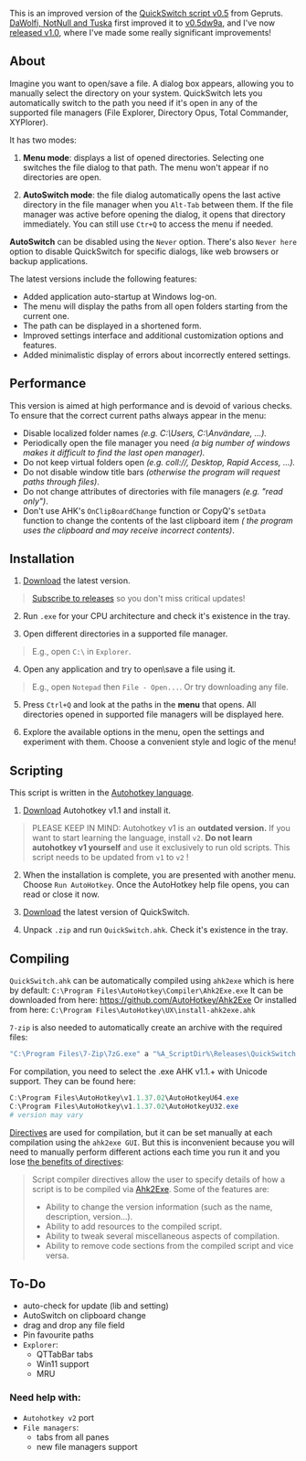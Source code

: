 This is an improved version of the [QuickSwitch script v0.5](https://github.com/gepruts/QuickSwitch) from Gepruts. [DaWolfi, NotNull and Tuska](https://www.voidtools.com/forum/viewtopic.php?t=9881) first improved it to [v0.5dw9a](https://www.voidtools.com/forum/download/file.php?id=2235), and I've now [released v1.0](https://github.com/JoyHak/QuickSwitch/releases), where I've made some really significant improvements!

## About

Imagine you want to open/save a file. A dialog box appears, allowing you to manually select the directory on your system. QuickSwitch lets you automatically switch to the path you need if it's open in any of the supported file managers (File Explorer, Directory Opus, Total Commander, XYPlorer). 

It has two modes:

1. **Menu mode**: displays a list of opened directories. Selecting one switches the file dialog to that path. The menu won't appear if no directories are open.

2. **AutoSwitch mode**: the file dialog automatically opens the last active directory in the file manager when you `Alt-Tab` between them. If the file manager was active before opening the dialog, it opens that directory immediately. You can still use `Ctr+Q` to access the menu if needed.

**AutoSwitch** can be disabled using the `Never` option. There's also `Never here` option to disable QuickSwitch for specific dialogs, like web browsers or backup applications.

The latest versions include the following features:
- Added application auto-startup at Windows log-on.
- The menu will display the paths from all open folders starting from the current one. 
- The path can be displayed in a shortened form.
- Improved settings interface and additional customization options and features.
- Added minimalistic display of errors about incorrectly entered settings.

## Performance

This version is aimed at high performance and is devoid of various checks. To ensure that the correct current paths always appear in the menu:
- Disable localized folder names *(e.g. C:\Users, C:\Användare, ...).*                       
- Periodically open the file manager you need *(a big number of windows makes it difficult to find the last open manager).*
- Do not keep virtual folders open *(e.g. coll://, Desktop, Rapid Access, ...).*
- Do not disable window title bars *(otherwise the program will request paths through files)*.
- Do not change attributes of directories with file managers *(e.g. "read only")*.
- Don't use AHK's `OnClipBoardChange` function or CopyQ's `setData` function to change the contents of the last clipboard item *( the program uses the clipboard and may receive incorrect contents)*.

## Installation

1. [Download](https://github.com/JoyHak/QuickSwitch/releases) the latest version.

> [Subscribe to releases](https://docs.github.com/en/account-and-profile/managing-subscriptions-and-notifications-on-github/setting-up-notifications/about-notifications#notifications-and-subscriptions) so you don't miss critical updates!

2. Run `.exe` for your CPU architecture and check it's existence in the tray.

3. Open different directories in a supported file manager.

> E.g., open `C:\` in `Explorer`.

4. Open any application and try to open\save a file using it.

> E.g., open `Notepad` then `File - Open...`. Or try downloading any file.

5. Press `Ctrl+Q` and look at the paths in the **menu** that opens. All directories opened in supported file managers will be displayed here.

6. Explore the available options in the menu, open the settings and experiment with them. Choose a convenient style and logic of the menu!

##  Scripting

This script is written in the [Autohotkey language](https://en.m.wikipedia.org/wiki/AutoHotkey).

1. [Download](https://www.autohotkey.com/download/) Autohotkey v1.1 and install it. 

> PLEASE KEEP IN MIND: Autohotkey v1 is an **outdated version.** If you want to start learning the language, install `v2`. **Do not learn autohotkey v1 yourself** and use it exclusively to run old scripts. This script needs to be updated from `v1` to `v2` !

2. When the installation is complete, you are presented with another menu. Choose `Run AutoHotkey`.
Once the AutoHotkey help file opens, you can read or close it now. 

3. [Download](https://github.com/JoyHak/QuickSwitch/releases) the latest version of QuickSwitch.
5.  Unpack `.zip` and run `QuickSwitch.ahk`. Check it's existence in the tray.

## Compiling	

`QuickSwitch.ahk` can be automatically compiled using `ahk2exe` which is here by default: `C:\Program Files\AutoHotkey\Compiler\Ahk2Exe.exe` 
It can be downloaded from here: https://github.com/AutoHotkey/Ahk2Exe
Or installed from here: `C:\Program Files\AutoHotkey\UX\install-ahk2exe.ahk`

`7-zip` is also needed to automatically create an archive with the required files: 

```powershell
"C:\Program Files\7-Zip\7zG.exe" a "%A_ScriptDir%\Releases\QuickSwitch 1.0".zip -tzip -sae -- "%A_ScriptDir%\QuickSwitch.ahk" "%A_ScriptDir%\Libs" "%A_ScriptDir%\QuickSwitch.ico"
```

For compilation, you need to select the .exe AHK v1.1.+ with Unicode support. They can be found here:
```powershell
C:\Program Files\AutoHotkey\v1.1.37.02\AutoHotkeyU64.exe
C:\Program Files\AutoHotkey\v1.1.37.02\AutoHotkeyU32.exe
# version may vary
```

[Directives](https://www.autohotkey.com/docs/v1/misc/Ahk2ExeDirectives.htm#Bin) are used for compilation, but it can be set manually at each compilation using the `ahk2exe GUI`. But this is inconvenient because you will need to manually perform different actions each time you run it and you lose [the benefits of directives](https://www.autohotkey.com/docs/v1/misc/Ahk2ExeDirectives.htm#SetProp):

> Script compiler directives allow the user to specify details of how a script is to be compiled via [Ahk2Exe](https://www.autohotkey.com/docs/v1/Scripts.htm#ahk2exe). Some of the features are:
>
> - Ability to change the version information (such as the name, description, version...).
> - Ability to add resources to the compiled script.
> - Ability to tweak several miscellaneous aspects of compilation.
> - Ability to remove code sections from the compiled script and vice versa.

## To-Do
- auto-check for update (lib and setting)
- AutoSwitch on clipboard change
- drag and drop any file field
- Pin favourite paths
- `Explorer`: 
  - QTTabBar tabs
  - Win11 support
  - MRU

### Need help with:
- `Autohotkey v2` port
- `File managers`:
  - tabs from all panes
  - new file managers support
